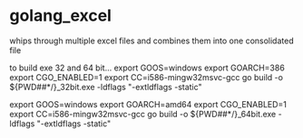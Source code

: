 # golang_excel
whips through multiple excel files and combines them into one consolidated file

to build exe 32 and 64 bit...
export GOOS=windows
export GOARCH=386
export CGO_ENABLED=1
export CC=i586-mingw32msvc-gcc
go build -o ${PWD##*/}_32bit.exe -ldflags "-extldflags -static"

export GOOS=windows
export GOARCH=amd64
export CGO_ENABLED=1
export CC=i586-mingw32msvc-gcc
go build -o ${PWD##*/}_64bit.exe -ldflags "-extldflags -static"
